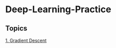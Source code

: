 # Deep-Learning-Practice

## Topics
[1. Gradient Descent](https://github.com/LeoZ123/Deep-Learning-Practice/tree/master/Gradient_Descent)</br>

